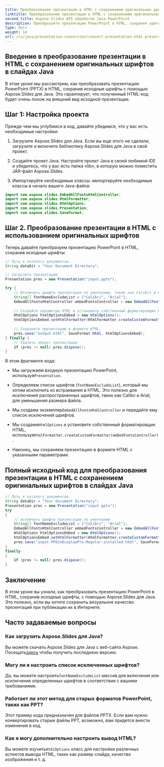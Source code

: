 ```yaml
---
title: Преобразование презентации в HTML с сохранением оригинальных шрифтов в слайдах Java
linktitle: Преобразование презентации в HTML с сохранением оригинальных шрифтов в слайдах Java
second_title: Aspose.Slides API обработки Java PowerPoint
description: Преобразуйте презентации PowerPoint в HTML, сохраняя оригинальные шрифты с помощью Aspose.Slides для Java.
type: docs
weight: 14
url: /ru/java/presentation-conversion/convert-presentation-html-preserve-fonts-java-slides/
---
```


## Введение в преобразование презентации в HTML с сохранением оригинальных шрифтов в слайдах Java

В этом уроке мы рассмотрим, как преобразовать презентацию PowerPoint (PPTX) в HTML, сохранив исходные шрифты с помощью Aspose.Slides для Java. Это гарантирует, что полученный HTML-код будет очень похож на внешний вид исходной презентации.

## Шаг 1: Настройка проекта
Прежде чем мы углубимся в код, давайте убедимся, что у вас есть необходимые настройки:

1. Загрузите Aspose.Slides для Java. Если вы еще этого не сделали, загрузите и включите библиотеку Aspose.Slides для Java в свой проект.

2. Создайте проект Java. Настройте проект Java в своей любимой IDE и убедитесь, что у вас есть папка «lib», в которую можно поместить JAR-файл Aspose.Slides.

3. Импортируйте необходимые классы: импортируйте необходимые классы в начало вашего Java-файла:

```java
import com.aspose.slides.EmbedAllFontsHtmlController;
import com.aspose.slides.HtmlFormatter;
import com.aspose.slides.HtmlOptions;
import com.aspose.slides.Presentation;
import com.aspose.slides.SaveFormat;
```

## Шаг 2. Преобразование презентации в HTML с использованием оригинальных шрифтов

Теперь давайте преобразуем презентацию PowerPoint в HTML, сохранив исходные шрифты:

```java
// Путь к каталогу документов.
String dataDir = "Your Document Directory";

// Загрузите презентацию
Presentation pres = new Presentation("input.pptx");

try {
    // Исключить шрифты презентации по умолчанию, такие как Calibri и Arial.
    String[] fontNameExcludeList = {"Calibri", "Arial"};
    EmbedAllFontsHtmlController embedFontsController = new EmbedAllFontsHtmlController(fontNameExcludeList);
    
    // Создайте параметры HTML и установите собственный форматировщик HTML.
    HtmlOptions htmlOptionsEmbed = new HtmlOptions();
    htmlOptionsEmbed.setHtmlFormatter(HtmlFormatter.createCustomFormatter(embedFontsController));
    
    // Сохраните презентацию в формате HTML.
    pres.save("output.html", SaveFormat.Html, htmlOptionsEmbed);
} finally {
    // Удалить объект презентации
    if (pres != null) pres.dispose();
}
```

В этом фрагменте кода:

-  Мы загружаем входную презентацию PowerPoint, используя`Presentation`.

- Определяем список шрифтов (`fontNameExcludeList`), который мы хотим исключить из встраивания в HTML. Это полезно для исключения распространенных шрифтов, таких как Calibri и Arial, для уменьшения размера файла.

-  Мы создаем экземпляр`EmbedAllFontsHtmlController` и передайте ему список исключений шрифтов.

-  Мы создаем`HtmlOptions` и установите собственный форматировщик HTML, используя`HtmlFormatter.createCustomFormatter(embedFontsController)`.

- Наконец, мы сохраняем презентацию в формате HTML с указанными параметрами.

## Полный исходный код для преобразования презентации в HTML с сохранением оригинальных шрифтов в слайдах Java

```java
// Путь к каталогу документов.
String dataDir = "Your Document Directory";
Presentation pres = new Presentation("input.pptx");
try
{
	// исключить шрифты презентации по умолчанию
	String[] fontNameExcludeList = {"Calibri", "Arial"};
	EmbedAllFontsHtmlController embedFontsController = new EmbedAllFontsHtmlController(fontNameExcludeList);
	HtmlOptions htmlOptionsEmbed = new HtmlOptions();
	htmlOptionsEmbed.setHtmlFormatter(HtmlFormatter.createCustomFormatter(embedFontsController));
	pres.save("input-PFDinDisplayPro-Regular-installed.html", SaveFormat.Html, htmlOptionsEmbed);
}
finally
{
	if (pres != null) pres.dispose();
}
```

## Заключение

В этом уроке вы узнали, как преобразовать презентацию PowerPoint в HTML, сохранив исходные шрифты, с помощью Aspose.Slides для Java. Это полезно, если вы хотите сохранить визуальное качество презентаций при публикации их в Интернете.

## Часто задаваемые вопросы

### Как загрузить Aspose.Slides для Java?

 Вы можете скачать Aspose.Slides для Java с веб-сайта Aspose. Посещать[здесь](https://downloads.aspose.com/slides/java/) чтобы получить последнюю версию.

### Могу ли я настроить список исключенных шрифтов?

 Да, вы можете настроить`fontNameExcludeList` массив для включения или исключения определенных шрифтов в соответствии с вашими требованиями.

### Работает ли этот метод для старых форматов PowerPoint, таких как PPT?

Этот пример кода предназначен для файлов PPTX. Если вам нужно конвертировать старые файлы PPT, возможно, вам придется внести изменения в код.

### Как я могу дополнительно настроить вывод HTML?

 Вы можете изучить`HtmlOptions` класс для настройки различных аспектов вывода HTML, таких как размер слайда, качество изображения и т. д.